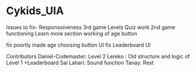 # Cykids_UIA

Issues to fix- Responsoiveness 
3rd game Levels 
Quiz work 
2nd game functioning 
Learn more section 
working of age button 

fix poortly made age choosing button UI 
fix Leaderboard UI 

Contributors 
Daniel-Codemaster: Level 2 
Lereko : Old structure and logic of Level 1 +Leaderboard 
Sai Lahari: Sound function 
Tanay: Rest
